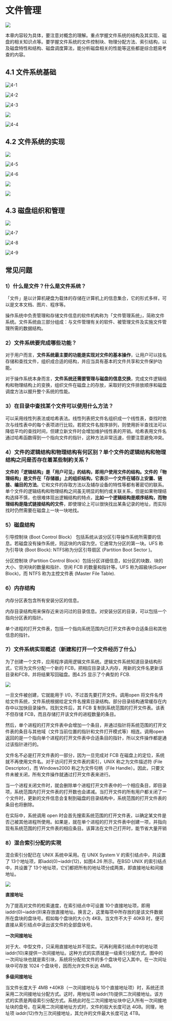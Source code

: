 # 文件管理

![](./doc/4-0.png)

本章内容较为具体，要注意对概念的理解。重点学握文件系统的结构及其实现、磁盘的相关知识点等。要学握文件系统的文件控制块、物理分配方法、索引结构，以及磁盘特性和结构、磁盘调度算法，能分析磁盘相关的性能等这些都是综合题易考查的内容。

## 4.1 文件系统基础

![4-1](./doc/4-1.png)

![4-2](./doc/4-2.png)

![4-3](./doc/4-3.png)

![](./doc/4-10.png)

![4-4](./doc/4-4.png)

## 4.2 文件系统的实现

![](./doc/4-11.png)

![4-5](./doc/4-5.png)

![4-6](./doc/4-6.png)

![](./doc/4-12.png)

![](./doc/4-13.png)

## 4.3 磁盘组织和管理

![](./doc/4-14.png)

![4-7](./doc/4-7.png)

![4-8](./doc/4-8.png)

![4-9](./doc/4-9.png)

## 常见问题

### 1）什么是文件？什么是文件系统？

「文件」是以计算机硬盘为载体的存储在计算机上的信息集合，它的形式多样，可以是文本文档、图片、程序等。

操作系统中负责管理和存储文件信息的软件机构称为「文件管理系统」，简称文件系统。文件系统由三部分组成：与文件管理有关的软件、被管理文件及实施文件管理所需的数据结构。

### 2）文件系统要完成哪些功能？

对于用户而言，**文件系统最主要的功能是实现对文件的基本操作**，让用户可以技名存储和查找文件，组织成合适的结构，并应当具有基本的文件共享和文件保护功能。

对于操作系统本身而言，**文件系统还需要管理与磁盘的信息交换**，完成文件逻辑结构和物理结构上的变换，组织文件在磁盘上的存放，采取好的文件排放顺序和磁盘调度方法以握升整个系统的性能。

### 3）在目录中查找某个文件可以使用什么方法？

可以采用线性列表法或哈希表法。线性列表把文件名组织成一个线性表，查找时依次与线性表中的每个表项进行比较。若把文件名按序排列，则使用折半查找法可以降低平均的查找时间，但建立新文件时会增加维护线性表的开销。哈希表用文件名通过哈希函数得到一个指向文件的指针，这种方法非常迅速，但要注意避免冲突。

### 4）文件的逻辑结构和物理结构有何区别？单个文件的逻辑结构和物理结构之问是否存在着某些制約关系？

**文件的「逻辑结构」是「用户可见」的结构，即用户使用文件的结构。文件的「物理结构」是文件在「存储器」上的组织结构，它表示一个文件在辅存上安置、链接、编目的方法**。它和文件的存取方法以及辅存设备的特性等都有著密切的联系。单个文件的逻辑结构和物理结构之间虽无明显的制约或关联关系，但是如果物理结构选择不慎，也很难体现出逻輯结构的特点，**比如一个逻辑结构是顺序结构，而物理结构是隐式链接结构的文件**，即使理论上可以很快找出某条记录的地址，而实际找时仍然需要在磁盘上一块一块地找。

### 5）磁盘结构

引导控制块 (Boot Control Block） 包括系统从该分区引导操作系统所需要的信息。若磁盘没有操作系统，则这块的内容为空。它通常为分区的第一块。UFS 称为引导块 (Boot Block): NTFS称为分区引导扇区 (Partition Boot Sector )。

分区控制块 (Partition Control Block）包括分区详细信息，如分区的块数、块的大小、空闲块的数量和指针、空闲 FCB 的数量和指针等。UFS 称为超級块(Super Block)，而 NTFS 称为主控文件表 (Master File Table).

### 6）内存结构

内存分区表包含所有安装分区的信息。

内存目录结构用来保存近来访问过的目录信息。对安装分区的目录，可以包括一个指向分区表的指针。

单个进程的打开文件表，包括一个指向系统范围内已打开文件表中合适条目和其他信息的指针。

### 7）文件系统实现概述（新建和打开一个文件经历了什么）

为了创建一个文件，应用程序调用逻辑文件系统。逻辑文件系统知道目录结构形式，它将为文件分配一个新的 FCB，把相应目录读入内存，用新的文件名更新该目录和FCB，并将结果写回磁盘。图4.25 显示了个典型的 FCB.

![](./doc/4-15.png)

一旦文件被创建，它就能用于 I/0，不过首先要打开文件。调用open 将文件名传给文件系统，文件系统根据给定文件名搜索目录结构。部分目录结构通常缓存在内存中以加快目录操作。找到文件后，其 FCB 复制到系统范围的打开文件表。该表不但存储 FCB，而且存储打开该文件的进程数量的条目。

然后，单个进程的打开文件表中会增加一个条目，井通过指针将系统范围的打开文件表的条目与其他域（文件当前位置的指针和文件打开模式等）相连。调用open 返回的是一个指向单个进程的打开文件表中合适条目的指针，所以文件操作都是通过该指针进行的。

文件名不必是打开文件表的一部分，因为一旦完成对 FCB 在磁盘上的定位，系统就不再使用文件名。对于访问打开文件表的索引，UNIX 称之为文件描述符 (File Descriptor)，而 Windows2000 称之为文件句柄（File Handle）。因此，只要文件未被关闭，所有文件操作就通过打开文件表来进行。

当一个进程关闭文件时，就会删除单个进程打开文件表中的一个相应条目，即目录项，系统范围内打开文件表的打开数也会递减。当打开文件的所有用户都关闭了一个文件时，更新的文件信息会复制到磁盘的目录结构中，系统范围的打开文件表的条目也将删除。

在实际中，系统调用 open 时会首先搜索系统范围的打开文件表，以确定某文件是否己被其他进程所使用。如果是，就在单个进程的打开文件表中创建一项，并指向现有系统范围的打开文件表的相应条目。该算法在文件己打开时，能节省大量开销

### 8）混合索引分配的实現

混合索引分配已在 UNIX 系统中采用。在 UNIX System V 的索引结点中，共设置了 13个地址项，即iadd(0)~iaddr(12)，如图4.26 所示。在BSD UNIX 的索引结点中，共设置了 13个地址项，它们都把所有的地址项分成两类，即直接地址和间接地址。

![](./doc/4-16.png)

**直接地址**

为了提高对文件的检索速度，在索引结点中可设置 10个直接地址项，即用 iaddr(0)~iaddr(9)来存放直接地址。换言之，这里每项中所存放的是该文件数据所在盘块的盘块号。假如每个盘块的大小为 4KB，当文件不大于 40KB 时，便可直接从索引结点中读出该文件的全部盘块号。

**一次间接地址**

对于大、中型文件，只采用直接地址并不现实。可再利用索引结点中的地址项 iaddr(10)来提供一次间接地址。这种方式的实质就是一级索引分配方式。图中的一次间址块也就是索引块，系统将分配给文件的多个盘块号记入其中。在一次间址块中可存放 1024 个盘块号，因而允许文件长达 4MB。

**多级间接地址**

当文件长度大于 4MB +40KB（一次间接地址与 10个直接地址项）时，系统还须采用二次间接地址分配方式。这时，用地址项 iaddr(11)提供二次间接地址。该方式的实质是两级索引分配方式。系统此时在二次间接地址块中记入所有一次间接地址块的盘号。在采用二次间接地址方式时，文件的般大长度可达 4GB。同理，地址项 iaddr(12)作为三次间接地址，其允许的文件最大长度可达 4TB。